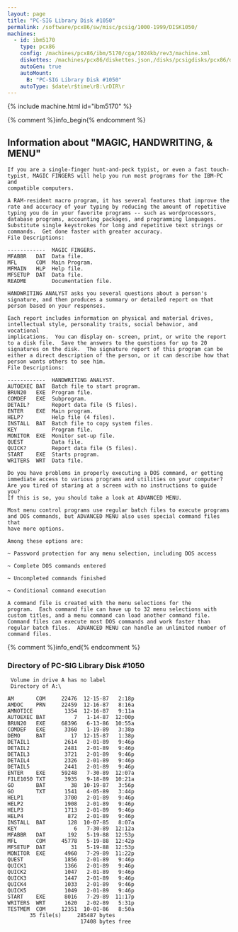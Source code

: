 ```yaml
---
layout: page
title: "PC-SIG Library Disk #1050"
permalink: /software/pcx86/sw/misc/pcsig/1000-1999/DISK1050/
machines:
  - id: ibm5170
    type: pcx86
    config: /machines/pcx86/ibm/5170/cga/1024kb/rev3/machine.xml
    diskettes: /machines/pcx86/diskettes.json,/disks/pcsigdisks/pcx86/diskettes.json
    autoGen: true
    autoMount:
      B: "PC-SIG Library Disk #1050"
    autoType: $date\r$time\rB:\rDIR\r
---
```


{% include machine.html id="ibm5170" %}

{% comment %}info_begin{% endcomment %}

## Information about "MAGIC, HANDWRITING, & MENU"

    If you are a single-finger hunt-and-peck typist, or even a fast touch-
    typist, MAGIC FINGERS will help you run most programs for the IBM-PC and
    compatible computers.
    
    A RAM-resident macro program, it has several features that improve the
    rate and accuracy of your typing by reducing the amount of repetitive
    typing you do in your favorite programs -- such as wordprocessors,
    database programs, accounting packages, and programming languages.
    Substitute single keystrokes for long and repetitive text strings or
    commands.  Get done faster with greater accuracy.
    File Descriptions:
    
    ------------  MAGIC FINGERS.
    MFABBR   DAT  Data file.
    MFL      COM  Main Program.
    MFMAIN   HLP  Help file.
    MFSETUP  DAT  Data file.
    README        Documentation file.
    
    HANDWRITING ANALYST asks you several questions about a person's
    signature, and then produces a summary or detailed report on that
    person based on your responses.
    
    Each report includes information on physical and material drives,
    intellectual style, personality traits, social behavior, and vocational
    implications.  You can display on- screen, print, or write the report
    to a disk file.  Save the answers to the questions for up to 20
    signatures on the disk.  The signature report of this program can be
    either a direct description of the person, or it can describe how that
    person wants others to see him.
    File Descriptions:
    
    ------------  HANDWRITING ANALYST.
    AUTOEXEC BAT  Batch file to start program.
    BRUN20   EXE  Program file.
    COMDEF   EXE  Subprogram.
    DETAIL?       Report data file (5 files).
    ENTER    EXE  Main program.
    HELP?         Help file (4 files).
    INSTALL  BAT  Batch file to copy system files.
    KEY           Program file.
    MONITOR  EXE  Monitor set-up file.
    QUEST         Data file.
    QUICK?        Report data file (5 files).
    START    EXE  Starts program.
    WRITERS  WRT  Data file.
    
    Do you have problems in properly executing a DOS command, or getting
    immediate access to various programs and utilities on your computer?
    Are you tired of staring at a screen with no instructions to guide you?
    If this is so, you should take a look at ADVANCED MENU.
    
    Most menu control programs use regular batch files to execute programs
    and DOS commands, but ADVANCED MENU also uses special command files that
    have more options.
    
    Among these options are:
    
    ~ Password protection for any menu selection, including DOS access
    
    ~ Complete DOS commands entered
    
    ~ Uncompleted commands finished
    
    ~ Conditional command execution
    
    A command file is created with the menu selections for the
    program.  Each command file can have up to 32 menu selections with
    custom titles, and a menu command can load another command file.
    Command files can execute most DOS commands and work faster than
    regular batch files.  ADVANCED MENU can handle an unlimited number of
    command files.
{% comment %}info_end{% endcomment %}


### Directory of PC-SIG Library Disk #1050

     Volume in drive A has no label
     Directory of A:\

    AM       COM     22476  12-15-87   2:18p
    AMDOC    PRN     22459  12-16-87   8:16a
    AMNOTICE          1354  12-16-87   9:11a
    AUTOEXEC BAT         7   1-14-87  12:00p
    BRUN20   EXE     68396   6-13-86  10:55a
    COMDEF   EXE      3360   1-19-89   3:38p
    DEMO     BAT        17  12-15-87   1:38p
    DETAIL1           2614   2-01-89   9:46p
    DETAIL2           2481   2-01-89   9:46p
    DETAIL3           3721   2-01-89   9:46p
    DETAIL4           2326   2-01-89   9:46p
    DETAIL5           2441   2-01-89   9:46p
    ENTER    EXE     59248   7-30-89  12:07a
    FILE1050 TXT      3935   9-18-89  10:21a
    GO       BAT        38  10-19-87   3:56p
    GO       TXT      1541   4-05-89   3:44p
    HELP1             3700   2-01-89   9:46p
    HELP2             1908   2-01-89   9:46p
    HELP3             1713   2-01-89   9:46p
    HELP4              872   2-01-89   9:46p
    INSTALL  BAT       128  10-07-85   8:07a
    KEY                  6   7-30-89  12:12a
    MFABBR   DAT       192   5-19-88  12:53p
    MFL      COM     45778   5-19-88  12:42p
    MFSETUP  DAT        31   5-19-88  12:53p
    MONITOR  EXE      4960   7-29-89  11:22p
    QUEST             1856   2-01-89   9:46p
    QUICK1            1366   2-01-89   9:46p
    QUICK2            1047   2-01-89   9:46p
    QUICK3            1447   2-01-89   9:46p
    QUICK4            1033   2-01-89   9:46p
    QUICK5            1049   2-01-89   9:46p
    START    EXE      8016   7-29-89  11:17p
    WRITERS  WRT      1620   2-02-89   5:31p
    TESTMEM  COM     12351  10-01-86   8:50a
           35 file(s)     285487 bytes
                           17408 bytes free
